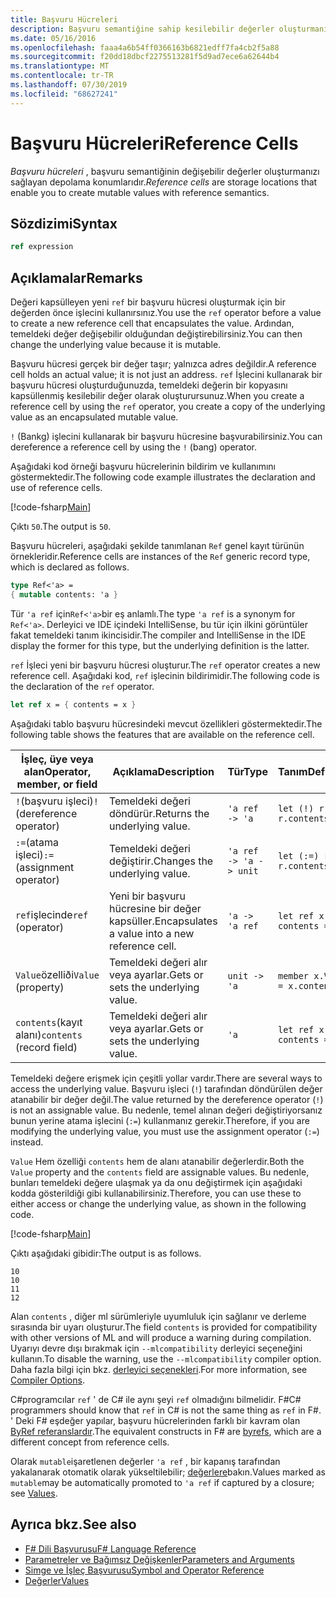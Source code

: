 ```yaml
---
title: Başvuru Hücreleri
description: Başvuru semantiğine sahip kesilebilir değerler oluşturmanıza olanak sağlayan depolama konumları olan başvuru hücrelerinin nasıl F# olduğunu öğrenin.
ms.date: 05/16/2016
ms.openlocfilehash: faaa4a6b54ff0366163b6821edff7fa4cb2f5a88
ms.sourcegitcommit: f20dd18dbcf2275513281f5d9ad7ece6a62644b4
ms.translationtype: MT
ms.contentlocale: tr-TR
ms.lasthandoff: 07/30/2019
ms.locfileid: "68627241"
---
```

# <a name="reference-cells"></a><span data-ttu-id="de7a2-103">Başvuru Hücreleri</span><span class="sxs-lookup"><span data-stu-id="de7a2-103">Reference Cells</span></span>

<span data-ttu-id="de7a2-104">*Başvuru hücreleri* , başvuru semantiğinin değişebilir değerler oluşturmanızı sağlayan depolama konumlarıdır.</span><span class="sxs-lookup"><span data-stu-id="de7a2-104">*Reference cells* are storage locations that enable you to create mutable values with reference semantics.</span></span>

## <a name="syntax"></a><span data-ttu-id="de7a2-105">Sözdizimi</span><span class="sxs-lookup"><span data-stu-id="de7a2-105">Syntax</span></span>

```fsharp
ref expression
```

## <a name="remarks"></a><span data-ttu-id="de7a2-106">Açıklamalar</span><span class="sxs-lookup"><span data-stu-id="de7a2-106">Remarks</span></span>

<span data-ttu-id="de7a2-107">Değeri kapsülleyen yeni `ref` bir başvuru hücresi oluşturmak için bir değerden önce işlecini kullanırsınız.</span><span class="sxs-lookup"><span data-stu-id="de7a2-107">You use the `ref` operator before a value to create a new reference cell that encapsulates the value.</span></span> <span data-ttu-id="de7a2-108">Ardından, temeldeki değer değişebilir olduğundan değiştirebilirsiniz.</span><span class="sxs-lookup"><span data-stu-id="de7a2-108">You can then change the underlying value because it is mutable.</span></span>

<span data-ttu-id="de7a2-109">Başvuru hücresi gerçek bir değer taşır; yalnızca adres değildir.</span><span class="sxs-lookup"><span data-stu-id="de7a2-109">A reference cell holds an actual value; it is not just an address.</span></span> <span data-ttu-id="de7a2-110">`ref` İşlecini kullanarak bir başvuru hücresi oluşturduğunuzda, temeldeki değerin bir kopyasını kapsüllenmiş kesilebilir değer olarak oluşturursunuz.</span><span class="sxs-lookup"><span data-stu-id="de7a2-110">When you create a reference cell by using the `ref` operator, you create a copy of the underlying value as an encapsulated mutable value.</span></span>

<span data-ttu-id="de7a2-111">`!` (Bankg) işlecini kullanarak bir başvuru hücresine başvurabilirsiniz.</span><span class="sxs-lookup"><span data-stu-id="de7a2-111">You can dereference a reference cell by using the `!` (bang) operator.</span></span>

<span data-ttu-id="de7a2-112">Aşağıdaki kod örneği başvuru hücrelerinin bildirim ve kullanımını göstermektedir.</span><span class="sxs-lookup"><span data-stu-id="de7a2-112">The following code example illustrates the declaration and use of reference cells.</span></span>

[!code-fsharp[Main](~/samples/snippets/fsharp/lang-ref-1/snippet2201.fs)]

<span data-ttu-id="de7a2-113">Çıktı `50`.</span><span class="sxs-lookup"><span data-stu-id="de7a2-113">The output is `50`.</span></span>

<span data-ttu-id="de7a2-114">Başvuru hücreleri, aşağıdaki şekilde tanımlanan `Ref` genel kayıt türünün örnekleridir.</span><span class="sxs-lookup"><span data-stu-id="de7a2-114">Reference cells are instances of the `Ref` generic record type, which is declared as follows.</span></span>

```fsharp
type Ref<'a> =
{ mutable contents: 'a }
```

<span data-ttu-id="de7a2-115">Tür `'a ref` için`Ref<'a>`bir eş anlamlı.</span><span class="sxs-lookup"><span data-stu-id="de7a2-115">The type `'a ref` is a synonym for `Ref<'a>`.</span></span> <span data-ttu-id="de7a2-116">Derleyici ve IDE içindeki IntelliSense, bu tür için ilkini görüntüler fakat temeldeki tanım ikincisidir.</span><span class="sxs-lookup"><span data-stu-id="de7a2-116">The compiler and IntelliSense in the IDE display the former for this type, but the underlying definition is the latter.</span></span>

<span data-ttu-id="de7a2-117">`ref` İşleci yeni bir başvuru hücresi oluşturur.</span><span class="sxs-lookup"><span data-stu-id="de7a2-117">The `ref` operator creates a new reference cell.</span></span> <span data-ttu-id="de7a2-118">Aşağıdaki kod, `ref` işlecinin bildirimidir.</span><span class="sxs-lookup"><span data-stu-id="de7a2-118">The following code is the declaration of the `ref` operator.</span></span>

```fsharp
let ref x = { contents = x }
```

<span data-ttu-id="de7a2-119">Aşağıdaki tablo başvuru hücresindeki mevcut özellikleri göstermektedir.</span><span class="sxs-lookup"><span data-stu-id="de7a2-119">The following table shows the features that are available on the reference cell.</span></span>

|<span data-ttu-id="de7a2-120">İşleç, üye veya alan</span><span class="sxs-lookup"><span data-stu-id="de7a2-120">Operator, member, or field</span></span>|<span data-ttu-id="de7a2-121">Açıklama</span><span class="sxs-lookup"><span data-stu-id="de7a2-121">Description</span></span>|<span data-ttu-id="de7a2-122">Tür</span><span class="sxs-lookup"><span data-stu-id="de7a2-122">Type</span></span>|<span data-ttu-id="de7a2-123">Tanım</span><span class="sxs-lookup"><span data-stu-id="de7a2-123">Definition</span></span>|
|--------------------------|-----------|----|----------|
|<span data-ttu-id="de7a2-124">`!`(başvuru işleci)</span><span class="sxs-lookup"><span data-stu-id="de7a2-124">`!` (dereference operator)</span></span>|<span data-ttu-id="de7a2-125">Temeldeki değeri döndürür.</span><span class="sxs-lookup"><span data-stu-id="de7a2-125">Returns the underlying value.</span></span>|`'a ref -> 'a`|`let (!) r = r.contents`|
|<span data-ttu-id="de7a2-126">`:=`(atama işleci)</span><span class="sxs-lookup"><span data-stu-id="de7a2-126">`:=` (assignment operator)</span></span>|<span data-ttu-id="de7a2-127">Temeldeki değeri değiştirir.</span><span class="sxs-lookup"><span data-stu-id="de7a2-127">Changes the underlying value.</span></span>|`'a ref -> 'a -> unit`|`let (:=) r x = r.contents <- x`|
|<span data-ttu-id="de7a2-128">`ref`işlecinde</span><span class="sxs-lookup"><span data-stu-id="de7a2-128">`ref` (operator)</span></span>|<span data-ttu-id="de7a2-129">Yeni bir başvuru hücresine bir değer kapsüller.</span><span class="sxs-lookup"><span data-stu-id="de7a2-129">Encapsulates a value into a new reference cell.</span></span>|`'a -> 'a ref`|`let ref x = { contents = x }`|
|<span data-ttu-id="de7a2-130">`Value`özelliði</span><span class="sxs-lookup"><span data-stu-id="de7a2-130">`Value` (property)</span></span>|<span data-ttu-id="de7a2-131">Temeldeki değeri alır veya ayarlar.</span><span class="sxs-lookup"><span data-stu-id="de7a2-131">Gets or sets the underlying value.</span></span>|`unit -> 'a`|`member x.Value = x.contents`|
|<span data-ttu-id="de7a2-132">`contents`(kayıt alanı)</span><span class="sxs-lookup"><span data-stu-id="de7a2-132">`contents` (record field)</span></span>|<span data-ttu-id="de7a2-133">Temeldeki değeri alır veya ayarlar.</span><span class="sxs-lookup"><span data-stu-id="de7a2-133">Gets or sets the underlying value.</span></span>|`'a`|`let ref x = { contents = x }`|

<span data-ttu-id="de7a2-134">Temeldeki değere erişmek için çeşitli yollar vardır.</span><span class="sxs-lookup"><span data-stu-id="de7a2-134">There are several ways to access the underlying value.</span></span> <span data-ttu-id="de7a2-135">Başvuru işleci (`!`) tarafından döndürülen değer atanabilir bir değer değil.</span><span class="sxs-lookup"><span data-stu-id="de7a2-135">The value returned by the dereference operator (`!`) is not an assignable value.</span></span> <span data-ttu-id="de7a2-136">Bu nedenle, temel alınan değeri değiştiriyorsanız bunun yerine atama işlecini (`:=`) kullanmanız gerekir.</span><span class="sxs-lookup"><span data-stu-id="de7a2-136">Therefore, if you are modifying the underlying value, you must use the assignment operator (`:=`) instead.</span></span>

<span data-ttu-id="de7a2-137">`Value` Hem özelliği `contents` hem de alanı atanabilir değerlerdir.</span><span class="sxs-lookup"><span data-stu-id="de7a2-137">Both the `Value` property and the `contents` field are assignable values.</span></span> <span data-ttu-id="de7a2-138">Bu nedenle, bunları temeldeki değere ulaşmak ya da onu değiştirmek için aşağıdaki kodda gösterildiği gibi kullanabilirsiniz.</span><span class="sxs-lookup"><span data-stu-id="de7a2-138">Therefore, you can use these to either access or change the underlying value, as shown in the following code.</span></span>

[!code-fsharp[Main](~/samples/snippets/fsharp/lang-ref-1/snippet2203.fs)]

<span data-ttu-id="de7a2-139">Çıktı aşağıdaki gibidir:</span><span class="sxs-lookup"><span data-stu-id="de7a2-139">The output is as follows.</span></span>

```
10
10
11
12
```

<span data-ttu-id="de7a2-140">Alan `contents` , diğer ml sürümleriyle uyumluluk için sağlanır ve derleme sırasında bir uyarı oluşturur.</span><span class="sxs-lookup"><span data-stu-id="de7a2-140">The field `contents` is provided for compatibility with other versions of ML and will produce a warning during compilation.</span></span> <span data-ttu-id="de7a2-141">Uyarıyı devre dışı bırakmak için `--mlcompatibility` derleyici seçeneğini kullanın.</span><span class="sxs-lookup"><span data-stu-id="de7a2-141">To disable the warning, use the `--mlcompatibility` compiler option.</span></span> <span data-ttu-id="de7a2-142">Daha fazla bilgi için bkz. [derleyici seçenekleri](compiler-options.md).</span><span class="sxs-lookup"><span data-stu-id="de7a2-142">For more information, see [Compiler Options](compiler-options.md).</span></span>

<span data-ttu-id="de7a2-143">C#programcılar `ref` ' de C# ile aynı şeyi `ref` olmadığını bilmelidir. F#</span><span class="sxs-lookup"><span data-stu-id="de7a2-143">C# programmers should know that `ref` in C# is not the same thing as `ref` in F#.</span></span> <span data-ttu-id="de7a2-144">' Deki F# eşdeğer yapılar, başvuru hücrelerinden farklı bir kavram olan [ByRef referanslardır](byrefs.md).</span><span class="sxs-lookup"><span data-stu-id="de7a2-144">The equivalent constructs in F# are [byrefs](byrefs.md), which are a different concept from reference cells.</span></span>

<span data-ttu-id="de7a2-145">Olarak `mutable`işaretlenen değerler `'a ref` , bir kapanış tarafından yakalanarak otomatik olarak yükseltilebilir; [değerlere](./values/index.md)bakın.</span><span class="sxs-lookup"><span data-stu-id="de7a2-145">Values marked as `mutable`may be automatically promoted to `'a ref` if captured by a closure; see [Values](./values/index.md).</span></span>

## <a name="see-also"></a><span data-ttu-id="de7a2-146">Ayrıca bkz.</span><span class="sxs-lookup"><span data-stu-id="de7a2-146">See also</span></span>

- [<span data-ttu-id="de7a2-147">F# Dili Başvurusu</span><span class="sxs-lookup"><span data-stu-id="de7a2-147">F# Language Reference</span></span>](index.md)
- [<span data-ttu-id="de7a2-148">Parametreler ve Bağımsız Değişkenler</span><span class="sxs-lookup"><span data-stu-id="de7a2-148">Parameters and Arguments</span></span>](parameters-and-arguments.md)
- [<span data-ttu-id="de7a2-149">Simge ve İşleç Başvurusu</span><span class="sxs-lookup"><span data-stu-id="de7a2-149">Symbol and Operator Reference</span></span>](./symbol-and-operator-reference/index.md)
- [<span data-ttu-id="de7a2-150">Değerler</span><span class="sxs-lookup"><span data-stu-id="de7a2-150">Values</span></span>](./values/index.md)
